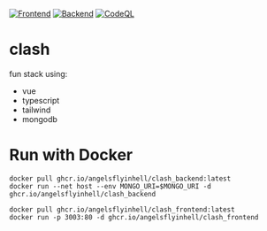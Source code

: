 [![Frontend](https://github.com/angelsflyinhell/clash/actions/workflows/node.js.yml/badge.svg)](https://github.com/angelsflyinhell/clash/actions/workflows/node.js.yml)
[![Backend](https://github.com/angelsflyinhell/clash/actions/workflows/backend.yml/badge.svg)](https://github.com/angelsflyinhell/clash/actions/workflows/backend.yml)
[![CodeQL](https://github.com/angelsflyinhell/clash/actions/workflows/codeql.yml/badge.svg)](https://github.com/angelsflyinhell/clash/actions/workflows/codeql.yml)

# clash
fun stack using:
- vue
- typescript
- tailwind
- mongodb

# Run with Docker
```console
docker pull ghcr.io/angelsflyinhell/clash_backend:latest
docker run --net host --env MONGO_URI=$MONGO_URI -d ghcr.io/angelsflyinhell/clash_backend

docker pull ghcr.io/angelsflyinhell/clash_frontend:latest
docker run -p 3003:80 -d ghcr.io/angelsflyinhell/clash_frontend
```
